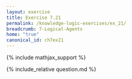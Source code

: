 ```yaml
---
layout: exercise
title: Exercise 7.21
permalink: /knowledge-logic-exercises/ex_21/
breadcrumb: 7-Logical-Agents
home: "true"
canonical_id: ch7ex21
---
```


{% include mathjax_support %}


<div id="hiddden">{% include_relative question.md %}</div>
